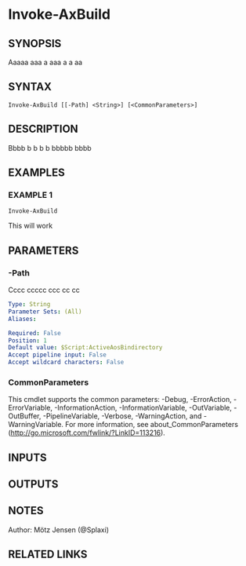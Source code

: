 ﻿---
external help file: ax2012.tools-help.xml
Module Name: ax2012.tools
online version:
schema: 2.0.0
---

# Invoke-AxBuild

## SYNOPSIS
Aaaaa aaa a aaa a a aa

## SYNTAX

```
Invoke-AxBuild [[-Path] <String>] [<CommonParameters>]
```

## DESCRIPTION
Bbbb b b b b bbbbb  bbbb

## EXAMPLES

### EXAMPLE 1
```
Invoke-AxBuild
```

This will work

## PARAMETERS

### -Path
Cccc ccccc ccc cc cc

```yaml
Type: String
Parameter Sets: (All)
Aliases:

Required: False
Position: 1
Default value: $Script:ActiveAosBindirectory
Accept pipeline input: False
Accept wildcard characters: False
```

### CommonParameters
This cmdlet supports the common parameters: -Debug, -ErrorAction, -ErrorVariable, -InformationAction, -InformationVariable, -OutVariable, -OutBuffer, -PipelineVariable, -Verbose, -WarningAction, and -WarningVariable.
For more information, see about_CommonParameters (http://go.microsoft.com/fwlink/?LinkID=113216).

## INPUTS

## OUTPUTS

## NOTES
Author: Mötz Jensen (@Splaxi)

## RELATED LINKS
